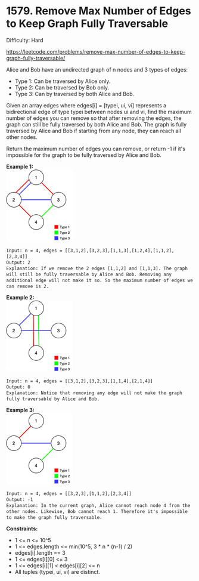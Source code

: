 # 1579. Remove Max Number of Edges to Keep Graph Fully Traversable

Difficulty: Hard

https://leetcode.com/problems/remove-max-number-of-edges-to-keep-graph-fully-traversable/

Alice and Bob have an undirected graph of n nodes and 3 types of edges:

* Type 1: Can be traversed by Alice only.
* Type 2: Can be traversed by Bob only.
* Type 3: Can by traversed by both Alice and Bob.

Given an array edges where edges[i] = [typei, ui, vi] represents a bidirectional edge of type typei between nodes ui and vi, find the maximum number of edges you can remove so that after removing the edges, the graph can still be fully traversed by both Alice and Bob. The graph is fully traversed by Alice and Bob if starting from any node, they can reach all other nodes.

Return the maximum number of edges you can remove, or return -1 if it's impossible for the graph to be fully traversed by Alice and Bob.

**Example 1:**  
![ex1](ex1.png)
```
Input: n = 4, edges = [[3,1,2],[3,2,3],[1,1,3],[1,2,4],[1,1,2],[2,3,4]]
Output: 2
Explanation: If we remove the 2 edges [1,1,2] and [1,1,3]. The graph will still be fully traversable by Alice and Bob. Removing any additional edge will not make it so. So the maximum number of edges we can remove is 2.
```

**Example 2:**  
![ex2](ex2.png)
```
Input: n = 4, edges = [[3,1,2],[3,2,3],[1,1,4],[2,1,4]]
Output: 0
Explanation: Notice that removing any edge will not make the graph fully traversable by Alice and Bob.
```

**Example 3:**  
![ex3](ex3.png)
```
Input: n = 4, edges = [[3,2,3],[1,1,2],[2,3,4]]
Output: -1
Explanation: In the current graph, Alice cannot reach node 4 from the other nodes. Likewise, Bob cannot reach 1. Therefore it's impossible to make the graph fully traversable.
```

**Constraints:**

* 1 <= n <= 10^5
* 1 <= edges.length <= min(10^5, 3 * n * (n-1) / 2)
* edges[i].length == 3
* 1 <= edges[i][0] <= 3
* 1 <= edges[i][1] < edges[i][2] <= n
* All tuples (typei, ui, vi) are distinct.
